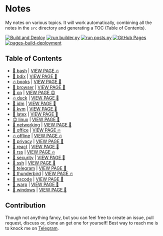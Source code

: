 # Notes

My notes on various topics. It will work automatically, combining all the notes in the `src` directory and generating a TOC (Table of Contents).

[![Build and Deploy](https://github.com/SharafatKarim/notes/actions/workflows/action.yml/badge.svg)](https://github.com/SharafatKarim/notes/actions/workflows/action.yml)
[![run builder.py](https://github.com/SharafatKarim/notes/actions/workflows/action.yml/badge.svg)](https://github.com/SharafatKarim/notes/actions/workflows/action.yml)
[![run posts.py](https://github.com/SharafatKarim/notes/actions/workflows/posts.yml/badge.svg)](https://github.com/SharafatKarim/notes/actions/workflows/posts.yml)
[![GitHub Pages](https://github.com/SharafatKarim/notes/actions/workflows/gh-pages.yml/badge.svg)](https://github.com/SharafatKarim/notes/actions/workflows/gh-pages.yml)
[![pages-build-deployment](https://github.com/SharafatKarim/notes/actions/workflows/pages/pages-build-deployment/badge.svg)](https://github.com/SharafatKarim/notes/actions/workflows/pages/pages-build-deployment)


## Table of Contents

- [🎸 bash](src/bash.md) | <a href='https://sharafat.is-a.dev/notes/bash' target='_blank'>VIEW PAGE 🔥</a>
- [👾 bdix](src/bdix.md) | <a href='https://sharafat.is-a.dev/notes/bdix' target='_blank'>VIEW PAGE 🎸</a>
- [🔥 books](src/books.md) | <a href='https://sharafat.is-a.dev/notes/books' target='_blank'>VIEW PAGE 🌟</a>
- [🍕 browser](src/browser.md) | <a href='https://sharafat.is-a.dev/notes/browser' target='_blank'>VIEW PAGE 🎸</a>
- [🌟 cp](src/cp.md) | <a href='https://sharafat.is-a.dev/notes/cp' target='_blank'>VIEW PAGE 😊</a>
- [🔥 duck](src/duck.md) | <a href='https://sharafat.is-a.dev/notes/duck' target='_blank'>VIEW PAGE 🌟</a>
- [🍕 idm](src/idm.md) | <a href='https://sharafat.is-a.dev/notes/idm' target='_blank'>VIEW PAGE 🎉</a>
- [🎉 kvm](src/kvm.md) | <a href='https://sharafat.is-a.dev/notes/kvm' target='_blank'>VIEW PAGE 🎉</a>
- [🎸 latex](src/latex.md) | <a href='https://sharafat.is-a.dev/notes/latex' target='_blank'>VIEW PAGE 🎸</a>
- [😊 linux](src/linux.md) | <a href='https://sharafat.is-a.dev/notes/linux' target='_blank'>VIEW PAGE 🌈</a>
- [👾 networking](src/networking.md) | <a href='https://sharafat.is-a.dev/notes/networking' target='_blank'>VIEW PAGE 🌟</a>
- [👾 office](src/office.md) | <a href='https://sharafat.is-a.dev/notes/office' target='_blank'>VIEW PAGE 🔥</a>
- [🔥 offline](src/offline.md) | <a href='https://sharafat.is-a.dev/notes/offline' target='_blank'>VIEW PAGE 🔥</a>
- [🎸 privacy](src/privacy.md) | <a href='https://sharafat.is-a.dev/notes/privacy' target='_blank'>VIEW PAGE 🌈</a>
- [🤖 react](src/react.md) | <a href='https://sharafat.is-a.dev/notes/react' target='_blank'>VIEW PAGE 🎉</a>
- [🍕 rss](src/rss.md) | <a href='https://sharafat.is-a.dev/notes/rss' target='_blank'>VIEW PAGE 🔥</a>
- [🎉 security](src/security.md) | <a href='https://sharafat.is-a.dev/notes/security' target='_blank'>VIEW PAGE 🎸</a>
- [👾 ssh](src/ssh.md) | <a href='https://sharafat.is-a.dev/notes/ssh' target='_blank'>VIEW PAGE 🌈</a>
- [🍕 telegram](src/telegram.md) | <a href='https://sharafat.is-a.dev/notes/telegram' target='_blank'>VIEW PAGE 🤖</a>
- [🎸 thunderbird](src/thunderbird.md) | <a href='https://sharafat.is-a.dev/notes/thunderbird' target='_blank'>VIEW PAGE 🔥</a>
- [👾 vscode](src/vscode.md) | <a href='https://sharafat.is-a.dev/notes/vscode' target='_blank'>VIEW PAGE 🤖</a>
- [🎸 warp](src/warp.md) | <a href='https://sharafat.is-a.dev/notes/warp' target='_blank'>VIEW PAGE 🚀</a>
- [🎸 windows](src/windows.md) | <a href='https://sharafat.is-a.dev/notes/windows' target='_blank'>VIEW PAGE 🎸</a>

## Contribution

Though not anything fancy, but you can feel free to create an issue, pull request, discuss or, clone an get one for yourself!
Best way to reach me is to knock me on [Telegram](https://t.me/SharafatKarim).

